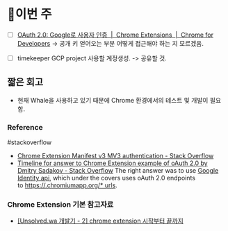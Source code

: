 
# 이번 주
- [ ] [OAuth 2.0: Google로 사용자 인증  |  Chrome Extensions  |  Chrome for Developers](https://developer.chrome.com/docs/extensions/how-to/integrate/oauth?hl=ko)
      -> 공개 키 얻어오는 부분 어떻게 접근해야 하는 지 모르겠음.
- [ ] timekeeper GCP project 사용할 계정생성. -> 공유할 것.



## 짧은 회고
- 현재 Whale을 사용하고 있기 때문에 Chrome 환경에서의 테스트 및 개발이 필요함.



### Reference

#stackoverflow
- [Chrome Extension Manifest v3 MV3 authentication - Stack Overflow](https://stackoverflow.com/questions/72514608/chrome-extension-manifest-v3-mv3-authentication)
- [Timeline for answer to Chrome Extension example of oAuth 2.0 by Dmitry Sadakov - Stack Overflow](https://stackoverflow.com/posts/28349790/timeline)
	The right answer was to use [Google Identity api](https://developer.chrome.com/apps/identity), which under the covers uses oAuth 2.0 endpoints to [https://.chromiumapp.org/* urls](https://developer.chrome.com/apps/identity#method-launchWebAuthFlow).

### Chrome Extension 기본 참고자료
- [[Unsolved.wa 개발기 - 2] chrome extension 시작부터 끝까지](https://80000coding.oopy.io/34a2083b-c159-4524-b5f2-750d3ab4fbba)